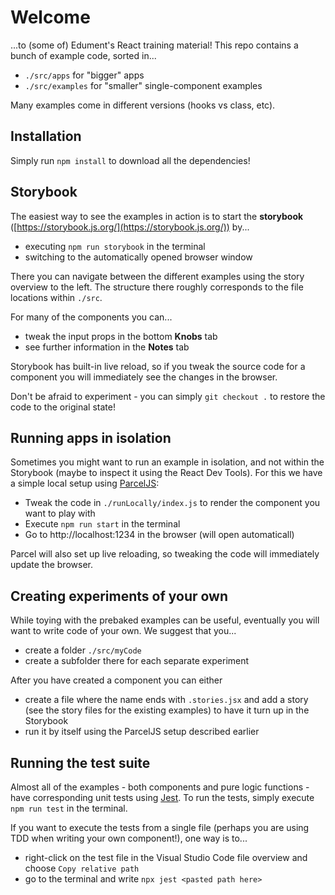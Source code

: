 # Welcome

...to (some of) Edument's React training material! This repo contains a bunch of example code, sorted in...

- `./src/apps` for "bigger" apps
- `./src/examples` for "smaller" single-component examples

Many examples come in different versions (hooks vs class, etc).

## Installation

Simply run `npm install` to download all the dependencies!

## Storybook

The easiest way to see the examples in action is to start the **storybook** ([https://storybook.js.org/](https://storybook.js.org/)) by...

- executing `npm run storybook` in the terminal
- switching to the automatically opened browser window

There you can navigate between the different examples using the story overview to the left. The structure there roughly corresponds to the file locations within `./src`.

For many of the components you can...

- tweak the input props in the bottom **Knobs** tab
- see further information in the **Notes** tab

Storybook has built-in live reload, so if you tweak the source code for a component you will immediately see the changes in the browser.

Don't be afraid to experiment - you can simply `git checkout .` to restore the code to the original state!

## Running apps in isolation

Sometimes you might want to run an example in isolation, and not within the Storybook (maybe to inspect it using the React Dev Tools). For this we have a simple local setup using [ParcelJS](https://parceljs.org):

- Tweak the code in `./runLocally/index.js` to render the component you want to play with
- Execute `npm run start` in the terminal
- Go to http://localhost:1234 in the browser (will open automaticall)

Parcel will also set up live reloading, so tweaking the code will immediately update the browser.

## Creating experiments of your own

While toying with the prebaked examples can be useful, eventually you will want to write code of your own. We suggest that you...

- create a folder `./src/myCode`
- create a subfolder there for each separate experiment

After you have created a component you can either

- create a file where the name ends with `.stories.jsx` and add a story (see the story files for the existing examples) to have it turn up in the Storybook
- run it by itself using the ParcelJS setup described earlier

## Running the test suite

Almost all of the examples - both components and pure logic functions - have corresponding unit tests using [Jest](https://jestjs.io/). To run the tests, simply execute `npm run test` in the terminal.

If you want to execute the tests from a single file (perhaps you are using TDD when writing your own component!), one way is to...

- right-click on the test file in the Visual Studio Code file overview and choose `Copy relative path`
- go to the terminal and write `npx jest <pasted path here>`

